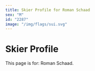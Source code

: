 ```yaml
---
title: Skier Profile for Roman Schaad
sex: "M"
id: "2287"
image: "/img/flags/sui.svg" 
---
```


# Skier Profile

This page is for: Roman Schaad.
    
